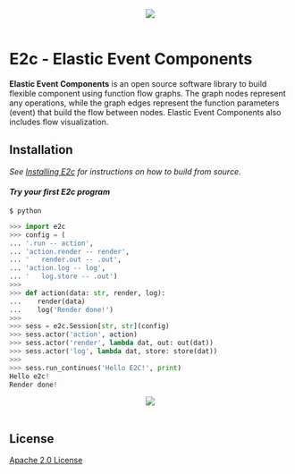 <div align="center">
  <img src="https://github.com/enterstry/e2c/blob/master/images/e2c-logo.png"><br><br>
</div>

# E2c - Elastic Event Components

**Elastic Event Components** is an open source software library to build flexible component using
function flow graphs. The graph nodes represent any operations, while
the graph edges represent the function parameters (event) that build
the flow between nodes. Elastic Event Components also includes flow visualization.

## Installation
*See [Installing E2c](https://github.com/enterstry/e2c/blob/master/INSTALL.md) for instructions 
on how to build from source.*

#### *Try your first E2c program*
```shell
$ python
```

```python
>>> import e2c
>>> config = (
... '.run -- action',
... 'action.render -- render',
... '   render.out -- .out',
... 'action.log -- log',
... '   log.store -- .out')
>>>
>>> def action(data: str, render, log):
...    render(data)
...    log('Render done!')
>>>
>>> sess = e2c.Session[str, str](config)
>>> sess.actor('action', action)
>>> sess.actor('render', lambda dat, out: out(dat))
>>> sess.actor('log', lambda dat, store: store(dat))
>>>
>>> sess.run_continues('Hello E2C!', print)
Hello e2c!
Render done!
```

<div align="center">
  <img src="https://github.com/enterstry/e2c/blob/master/images/quickstart.png"><br><br>
</div>




## License

[Apache 2.0 License](LICENSE)
